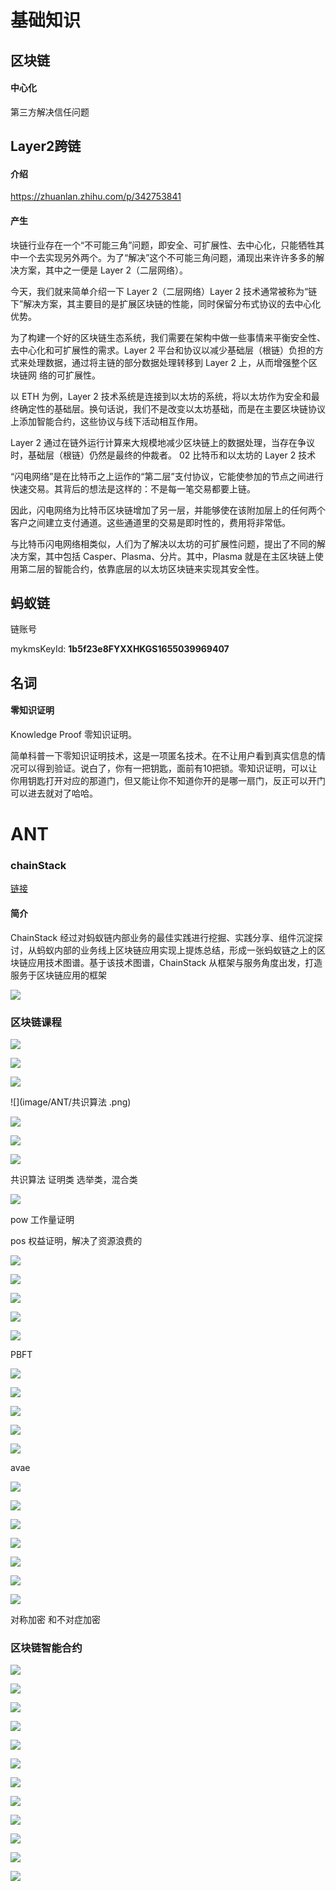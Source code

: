# 基础知识

## 区块链

#### 中心化

第三方解决信任问题

## Layer2跨链

#### 介绍

https://zhuanlan.zhihu.com/p/342753841

#### 产生

块链行业存在一个“不可能三角”问题，即安全、可扩展性、去中心化，只能牺牲其中一个去实现另外两个。为了“解决”这个不可能三角问题，涌现出来许许多多的解决方案，其中之一便是 Layer 2（二层网络）。

今天，我们就来简单介绍一下 Layer 2（二层网络）Layer 2 技术通常被称为“链下”解决方案，其主要目的是扩展区块链的性能，同时保留分布式协议的去中心化优势。

为了构建一个好的区块链生态系统，我们需要在架构中做一些事情来平衡安全性、去中心化和可扩展性的需求。Layer 2 平台和协议以减少基础层（根链）负担的方式来处理数据，通过将主链的部分数据处理转移到 Layer 2 上，从而增强整个区块链网 络的可扩展性。

以 ETH 为例，Layer 2 技术系统是连接到以太坊的系统，将以太坊作为安全和最终确定性的基础层。换句话说，我们不是改变以太坊基础，而是在主要区块链协议上添加智能合约，这些协议与线下活动相互作用。

Layer 2 通过在链外运行计算来大规模地减少区块链上的数据处理，当存在争议时，基础层（根链）仍然是最终的仲裁者。 02 比特币和以太坊的 Layer 2 技术

“闪电网络”是在比特币之上运作的“第二层”支付协议，它能使参加的节点之间进行快速交易。其背后的想法是这样的：不是每一笔交易都要上链。

因此，闪电网络为比特币区块链增加了另一层，并能够使在该附加层上的任何两个客户之间建立支付通道。这些通道里的交易是即时性的，费用将非常低。

与比特币闪电网络相类似，人们为了解决以太坊的可扩展性问题，提出了不同的解决方案，其中包括 Casper、Plasma、分片。其中，Plasma 就是在主区块链上使用第二层的智能合约，依靠底层的以太坊区块链来实现其安全性。



## 蚂蚁链

链账号

mykmsKeyId: **1b5f23e8FYXXHKGS1655039969407**

## 名词

#### 零知识证明

Knowledge Proof 零知识证明。

简单科普一下零知识证明技术，这是一项匿名技术。在不让用户看到真实信息的情况可以得到验证。说白了，你有一把钥匙，面前有10把锁。零知识证明，可以让你用钥匙打开对应的那道门，但又能让你不知道你开的是哪一扇门，反正可以开门可以进去就对了哈哈。

# ANT

### chainStack

[链接](https://opendocs.antchain.antgroup.com/chainstack/%E5%BF%AB%E9%80%9F%E5%BC%80%E5%A7%8B/quick-start)

#### 简介

ChainStack 经过对蚂蚁链内部业务的最佳实践进行挖掘、实践分享、组件沉淀探讨，从蚂蚁内部的业务线上区块链应用实现上提炼总结，形成一张蚂蚁链之上的区块链应用技术图谱。基于该技术图谱，ChainStack 从框架与服务角度出发，打造服务于区块链应用的框架

![](image/antdesc.png)

### 区块链课程

![](image/区块链分类.png)

![](image/DAG.png)

![](image/ANT/P2P网络.png)

![](image/ANT/共识算法 .png)



![](image/ANT/智能合约.png)

![](image/ANT/可编程特性.png)

![](image/ANT/共识算法的进步.png)

共识算法 证明类 选举类，混合类

![](image/ANT/证明类选举算法.png)





pow 工作量证明

pos 权益证明，解决了资源浪费的

![](image/ANT/pow.png)

![](image/ANT/pow2.png)

![](image/ANT/pos.png)

![](image/ANT/pos1.png)

![](image/ANT/pos、pow.png)

PBFT



![](image/ANT/pbft.png)

![](image/ANT/PBFT2.png)

![](image/ANT/PBFT3.png)

![](image/ANT/PBFT4.png)

![](image/ANT/共识算法总结.png)

avae

![](image/ANT/avae.png)

![](image/ANT/avae2.png)

![](image/ANT/avae3.png)

![](image/ANT/avae4.png)

![](image/ANT/avae5.png)

![](image/ANT/avae6.png)

![](image/ANT/avae7.png)

对称加密 和不对症加密







### 区块链智能合约

![](image/ANT/智能合约/合约1.png)

![](image/ANT/智能合约/合约2.png)

![](image/ANT/智能合约/优缺点1.png)

![](image/ANT/智能合约/优缺点2.png)

![](image/ANT/智能合约/链的区别.png)

![](image/ANT/智能合约/6架构.png)

![](image/ANT/智能合约/7术语.png)

![](image/ANT/智能合约/8so.png)

![](image/ANT/智能合约/8so.png)

![](image/ANT/智能合约/9so.png)

![](image/ANT/智能合约/10so.png)

![](image/ANT/智能合约/11so.png)